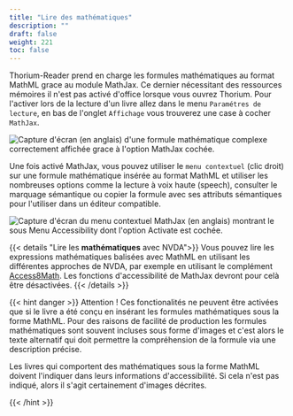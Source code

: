 ```yaml
---
title: "Lire des mathématiques"
description: ""
draft: false
weight: 221
toc: false
---
```



Thorium-Reader prend en charge les formules mathématiques au format MathML 
grace au module MathJax. Ce dernier nécessitant des ressources mémoires 
il n'est pas activé d'office lorsque vous ouvrez Thorium. 
Pour l'activer lors de la lecture d'un livre allez dans le menu 
`Paramétres de lecture`, en bas de l'onglet `Affichage` vous trouverez 
une case à cocher `MathJax`.

<img src="/thorium-reader-doc/images/local-fr/thorium-mathjax.png" alt="Capture d'écran (en anglais) d'une formule mathématique complexe correctement affichée grace à l'option MathJax cochée."/>

Une fois activé MathJax, vous pouvez utiliser le `menu contextuel` (clic droit) 
sur une formule mathématique insérée au format MathML et utiliser les nombreuses 
options comme la lecture à voix haute (speech), consulter le marquage sémantique 
ou copier la formule avec ses attributs sémantiques pour l'utiliser dans un 
éditeur compatible.

<img src="/thorium-reader-doc/images/local-fr/thorium-mathjax-menu.png" alt="Capture d'écran du menu contextuel MathJax (en anglais) montrant le sous Menu Accessibility dont l'option Activate est cochée."/>


{{< details "Lire les **mathématiques** avec NVDA">}}
Vous pouvez lire les expressions mathématiques balisées avec MathML en utilisant 
les différentes approches de NVDA, par exemple en utilisant le complément 
[Access8Math](https://addons.nvda-project.org/addons/access8math.fr.html). 
Les fonctions d'accessibilité de MathJax devront pour celà être désactivées. 
{{< /details >}}

{{< hint danger >}}
Attention ! 
Ces fonctionalités ne peuvent être activées que si le livre a été conçu en 
insérant les formules mathématiques sous la forme MathML. Pour des raisons de 
facilité de production les formules mathématiques sont souvent incluses sous 
forme d'images et c'est alors le texte alternatif qui doit permettre la 
compréhension de la formule via une description précise. 

Les livres qui comportent des mathématiques sous la forme MathML doivent 
l'indiquer dans leurs informations d'accessibilité. 
Si cela n'est pas indiqué, alors il s'agit certainement d'images décrites.

{{< /hint >}}